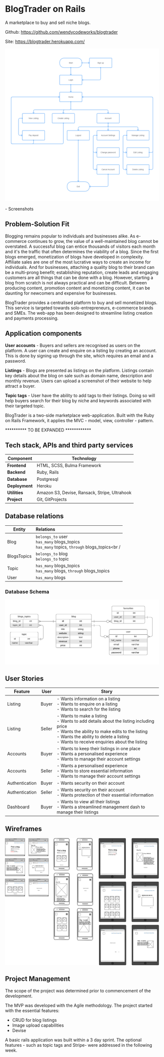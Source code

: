 # BlogTrader on Rails

A marketplace to buy and sell niche blogs.

Github: https://github.com/wendycodeworks/blogtrader

Site: https://blogtrader.herokuapp.com/

![blogtrader_sitemap](./app/assets/images/blogtrader_sitemap.png)

\- Screenshots

## Problem-Solution Fit

Blogging remains popular to individuals and businesses alike. As e-commerce continues to grow, the value of a well-maintained blog cannot be overstated. A successful blog can entice thousands of visitors each month and it's the traffic that often determines the viability of a blog. Since the first blogs emerged, monetization of blogs have developed in complexity. Affiliate sales are one of the most lucrative ways to create an income for individuals. And for businesses, attaching a quality blog to their brand can be a multi-prong benefit; establishing reputation, create leads and engaging customers are all things that can be done with a blog. However, starting a blog from scratch is not always practical and can be difficult. Between producing content, promotion content and monetizing content, it can be daunting for newcomers and expensive for businesses. 

BlogTrader provides a centralised platform to buy and sell monetized blogs. This service is targeted towards solo-entrepreneurs, e-commerce brands and SMEs.  The web-app has been designed to streamline listing creation and payments processing. 

## Application components

**User accounts** - Buyers and sellers are recognised as users on the platform. A user can create and enquire on a listing by creating an account. This is done by signing up through the site, which requires an email and a password.

**Listings** - Blogs are presented as listings on the platform. Listings contain key details about the blog on sale such as domain name, description and monthly revenue. Users can upload a screenshot of their website to help attract a buyer.

**Topic tags** - User have the ability to add tags to their listings. Doing so will help buyers search for their blog by niche and keywords associated with their targeted topic.

BlogTrader is a two-side marketplace web-application. Built with the Ruby on Rails Framework, it applies the MVC - model, view, controller - pattern. 

********** TO BE EXPANDED ************


## Tech stack, APIs and third party services

| Component      | Technology                                    |
| -------------- | --------------------------------------------- |
| **Frontend**   | HTML, SCSS, Bulma Framework                   |
| **Backend**    | Ruby, Rails                                   |
| **Database**   | Postgresql                                    |
| **Deployment** | Heroku                                        |
| **Utilities**  | Amazon S3, Devise, Ransack, Stripe, Ultrahook |
| **Project**    | Git, GitProjects                              |

## Database relations

| Entity      | Relations                                                    |
| ----------- | :----------------------------------------------------------- |
| Blog        | ```belongs_to``` user<br />```has_many``` blogs_topics<br />``has_many`` topics, ``through`` blogs_topics<br / |
| BlogsTopics | ``belongs_to`` blog<br />``belongs_to`` topic                |
| Topic       | ``has_many`` blogs_topics<br />``has_many`` blogs, ``through`` blogs_topics |
| User        | ``has_many`` blogs                                           |

### Database Schema

![blogtrader_erd](./app/assets/images/blogtrader_erd.png)

## User Stories

| Feature        | User   | Story                                                        |
| -------------- | ------ | ------------------------------------------------------------ |
| Listing        | Buyer  | - Wants information on a listing <br />- Wants to enquire on a listing <br />- Wants to search for the listing |
| Listing        | Seller | - Wants to make a listing <br />- Wants to add details about the listing including price <br />- Wants the ability to make edits to the listing <br />- Wants the ability to delete a listing <br />- Wants to receive enquiries about the listing |
| Accounts       | Buyer  | - Wants to keep their listings in one place<br />- Wants a personalised experience<br />- Wants to manage their account settings |
| Accounts       | Seller | - Wants a personalised experience<br />- Wants to store essential information<br />- Wants to manage their account settings |
| Authentication | Buyer  | - Wants security on their account                            |
| Authentication | Seller | - Wants security on their account<br />- Wants protection of their essential information |
| Dashboard      | Buyer  | - Wants to view all their listings<br />- Wants a streamlined management dash to manage their listings |



## Wireframes

![blogtrader_wireframes](./app/assets/images/blogtrader_wireframes.png)

## Project Management

The scope of the project was determined prior to commencement of the development. 

The MVP was developed with the Agile methodology. The project started with the essential features:

* CRUD for blog listings
* Image upload capabilities
* Devise

A basic rails application was built within a 3 day sprint. The optional features - such as topic tags and Stripe- were addressed in the following week. 


